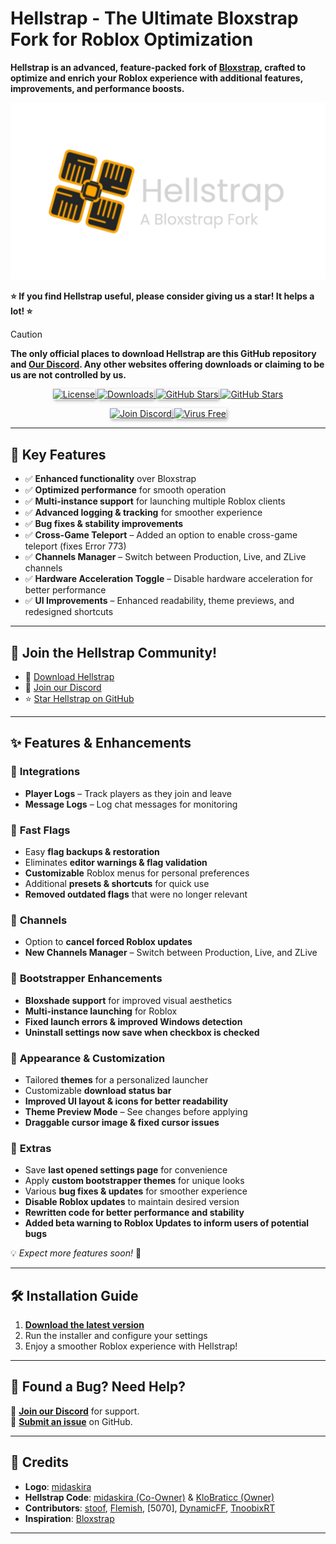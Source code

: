 # **Hellstrap - The Ultimate Bloxstrap Fork for Roblox Optimization**

**Hellstrap is an advanced, feature-packed fork of [Bloxstrap](https://github.com/bloxstraplabs/bloxstrap), crafted to optimize and enrich your **Roblox** experience with additional features, improvements, and performance boosts.**

<p align="center">
   <img src="https://github.com/midaskira/Hellstrap/blob/main/Images/Hellstrap-full-light.png"
</p>

<p align="center">

**⭐ If you find Hellstrap useful, please consider giving us a star! It helps a lot! ⭐**

</p>


> [!CAUTION]
> **The only official places to download Hellstrap are this GitHub repository and [Our Discord](https://discord.gg/UuxcfqPNnA). Any other websites offering downloads or claiming to be us are not controlled by us.**

<p align="center">
  <a href="https://github.com/midaskira/Hellstrap/blob/main/LICENSE.md">
    <img src="https://img.shields.io/github/license/midaskira/Hellstrap?&color=FFC000&border_radius=3" alt="License" style="box-shadow: 2px 2px 5px rgba(0, 0, 0, 0.3);">
  </a>
  <a href="https://github.com/midaskira/Hellstrap/releases">
    <img src="https://img.shields.io/github/downloads/midaskira/Hellstrap/total?color=981bfe&label=Downloads&border_radius=3" alt="Downloads" style="box-shadow: 2px 2px 5px rgba(0, 0, 0, 0.3);">
  </a>
  <a href="https://github.com/midaskira/Hellstrap/releases">
    <img src="https://img.shields.io/github/v/release/midaskira/Hellstrap?color=7a39fb&label=Latest&border_radius=3" alt="GitHub Stars" style="box-shadow: 2px 2px 5px rgba(0, 0, 0, 0.3);">
  </a>
  <a href="https://github.com/midaskira/">
    <img src="https://img.shields.io/github/stars/midaskira/Hellstrap?color=FFD700&label=Stars&border_radius=3" alt="GitHub Stars">
  </a>
</p>

<p align="center">
  <a href="https://discord.gg/UuxcfqPNnA">
    <img src="https://img.shields.io/discord/1333479052853383199?logo=discord&logoColor=white&label=Discord&color=4d3dff&border_radius=3" alt="Join Discord" style="box-shadow: 2px 2px 5px rgba(0, 0, 0, 0.3);">
  </a>
  <a href="https://opentip.kaspersky.com/87EBA70EE3385DE38C2A705499B4899E4CEF6C6734C83632C4A5D6C33C84CD88/results?tab=upload">
    <img src="https://img.shields.io/badge/Virus%20Free-✔️-00B140?&border_radius=3" alt="Virus Free" style="box-shadow: 2px 2px 5px rgba(0, 0, 0, 0.3);">
  </a>
</p>

---

## 🚀 Key Features
- ✅ **Enhanced functionality** over Bloxstrap  
- ✅ **Optimized performance** for smooth operation  
- ✅ **Multi-instance support** for launching multiple Roblox clients  
- ✅ **Advanced logging & tracking** for smoother experience  
- ✅ **Bug fixes & stability improvements**  
- ✅ **Cross-Game Teleport** – Added an option to enable cross-game teleport (fixes Error 773)  
- ✅ **Channels Manager** – Switch between Production, Live, and ZLive channels  
- ✅ **Hardware Acceleration Toggle** – Disable hardware acceleration for better performance  
- ✅ **UI Improvements** – Enhanced readability, theme previews, and redesigned shortcuts  

---

## 🌟 Join the Hellstrap Community!
- 📂 [Download Hellstrap](https://github.com/midaskira/Hellstrap/releases)
- 💬 [Join our Discord](https://discord.gg/UuxcfqPNnA)
- ⭐ [Star Hellstrap on GitHub](https://github.com/midaskira/Hellstrap/stargazers)

---

## ✨ Features & Enhancements

### 🔹 **Integrations**
- **Player Logs** – Track players as they join and leave  
- **Message Logs** – Log chat messages for monitoring  

### 🔹 **Fast Flags**
- Easy **flag backups & restoration**  
- Eliminates **editor warnings & flag validation**  
- **Customizable** Roblox menus for personal preferences  
- Additional **presets & shortcuts** for quick use  
- **Removed outdated flags** that were no longer relevant  

### 🔹 **Channels**
- Option to **cancel forced Roblox updates**  
- **New Channels Manager** – Switch between Production, Live, and ZLive  

### 🔹 **Bootstrapper Enhancements**
- **Bloxshade support** for improved visual aesthetics  
- **Multi-instance launching** for Roblox  
- **Fixed launch errors & improved Windows detection**  
- **Uninstall settings now save when checkbox is checked**  

### 🔹 **Appearance & Customization**
- Tailored **themes** for a personalized launcher  
- Customizable **download status bar**  
- **Improved UI layout & icons for better readability**  
- **Theme Preview Mode** – See changes before applying  
- **Draggable cursor image & fixed cursor issues**  

### 🔹 **Extras**
- Save **last opened settings page** for convenience  
- Apply **custom bootstrapper themes** for unique looks  
- Various **bug fixes & updates** for smoother experience  
- **Disable Roblox updates** to maintain desired version  
- **Rewritten code for better performance and stability**  
- **Added beta warning to Roblox Updates to inform users of potential bugs**  

💡 *Expect more features soon!* 🚀

---

## 🛠️ Installation Guide
1. **[Download the latest version](https://github.com/midaskira/Hellstrap/releases)**  
2. Run the installer and configure your settings  
3. Enjoy a smoother Roblox experience with Hellstrap!  

---

## 🐞 Found a Bug? Need Help?
💬 **[Join our Discord](https://discord.gg/UuxcfqPNnA)** for support.  
📌 **[Submit an issue](https://github.com/midaskira/Hellstrap/issues)** on GitHub.

---

## 🎨 Credits
- **Logo**: [midaskira](https://github.com/midaskira)  
- **Hellstrap Code**: [midaskira (Co-Owner)](https://github.com/midaskira) & [KloBraticc (Owner)](https://github.com/KloBraticc)  
- **Contributors**: [stoof](https://github.com/stoofis), [Flemish](https://github.com/LeventGameing), [5070], [DynamicFF](https://github.com/DynamicFastFlag), [TnoobixRT](https://github.com/TnoobixRT)
- **Inspiration**: [Bloxstrap](https://github.com/bloxstraplabs/bloxstrap)  

---
